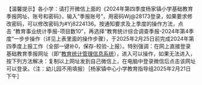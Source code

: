 【温馨提示】各小学：请打开微信上面的《2024年第四季度杨家镇小学基础教育季报网址、账号和密码》，输入“季报账号”，用密码Wj@28173登录，如果要求修改密码，可以修改密码为#Yj8224136。按通知要求及上季度的操作方法，点击&nbsp;“教育事业统计季报-项目数10”，再选择“教育统计综合调查季报-2024年第4季度”一步步操作（详见上表里面的操作步骤），于2025年2月25日前完成2024年第四季度上报工作（全部一键补0，保存-校验-上报）。特别强调：在网上直接登录基础教育季报网址（即“[教育统计管理信息系统](https://tjxt.moe.edu.cn:8000/#/)），进入可以操作，如果无法进入，按下列方法解决：复制以上网址发到自己微信上，在电脑中登录微信后点击该网址可以登录。（注：幼儿园不用填报）［杨家镇中心小学教育指导组2025年2月21日下午］

